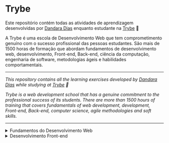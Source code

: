 # Trybe

Este repositório contém todas as atividades de aprendizagem desenvolvidas por <a href="https://www.linkedin.com/in/dandara-dias/">Dandara Dias</a> enquanto estudante na <a href="https://www.betrybe.com/">Trybe</a> 🚀

A Trybe é uma escola de Desenvolvimento Web que tem comprometimento genuíno com o sucesso profissional das pessoas estudantes. São mais de 1500 horas de formação que abordam fundamentos de desenvolvimento web, desenvolvimento, Front-end, Back-end, ciência da computação, engenharia de software, metodologias ágeis e habilidades comportamentais.

* * *

<em>This repository contains all the learning exercises developed by <a href="https://www.linkedin.com/in/dandara-dias/">Dandara Dias</a> while studying at <a href="https://www.betrybe.com/">Trybe</a> 🚀
  
Trybe is a web development school that has a genuine commitment to the professional success of its students. There are more than 1500 hours of training that covers fundamentals of web development, development, Front-end, Back-end, computer science, agile methodologies and soft skills.</em>

***

<details>
  <summary>Fundamentos do Desenvolvimento Web</summary>

  ### Bloco 01: Unix & Bash
  - [x] Fundamentos do desenvolvimento web<br>
  - [x] Introdução - Unix & Shell<br>
  - [x] Unix & Bash - parte 1<br>
  - [x] Unix & Bash - parte 2<br>

  ### Bloco 02: Git, GitHub e Internet
  - [x] Git & GitHub - O que é e para que serve<br>
  - [x] Git & GitHub - Entendendo os comandos<br>
  - [x] Internet - Entendendo como ela funciona<br>

  ### Bloco 03: Introdução à HTML e CSS
  - [x] Introdução - HTML & CSS <br>
  - [x] HTML & CSS - Estruturas de página<br>
  - [x] HTML & CSS - Primeiros passos em CSS<br>
  - [x] HTML & CSS - Seletores e posicionamento<br>
  - [x] HTML Semântico<br>

  ### Bloco 04: Introdução à JavaScript e Lógica de Programação
  - [x] Introdução - JavaScript <br>
  - [x] JavaScript - Primeiros passos<br>
  - [x] JavaScript - Array e loop for <br>
  - [x] JavaScript - Lógica de programação e algoritmos <br>
  - [x] JavaScript - Objetos e funções <br>

  ### Bloco 05: JavaScript - DOM, Eventos e Web Storage<br>
  - [x] JavaScript - DOM e seletores<br>
  - [x] Trabalhando com elementos<br>
  - [x] JavaScript - Eventos<br>
  - [x] JavaScript - Web Storage <br>
  
  ### Bloco 06: HTML e CSS: Forms, Flexbox e Responsivo<br>
  - [x] HTML & CSS - Forms<br>
  - [x] Bibliotecas JavaScript e Frameworks CSS<br>
  - [x] Introdução - CSS Flexbox<br>
  - [x] CSS Flexbox - Parte 1<br>
  - [x] CSS Flexbox - Parte 2<br>
  - [ ] CSS Responsivo - Mobile First<br>
  
  ### Bloco 07: Introdução à JavaScript ES6 e Testes Unitários<br>
  - [ ] JavaScript ES6 - let, const, arrow functions e template literals<br>
  - [ ] JavaScript ES6 - Objects<br>
  - [ ] Primeiros passos em Jest<br>
  
  ### Bloco 08: Higher Order Functions do JavaScript ES6<br>
  - [ ] JavaScript ES6 - Introdução a Higher Order Functions<br>
  - [ ] JavaScript ES6 - Higher Order Functions - forEach, find, some, every, sort<br>
  - [ ] JavaScript ES6 - Higher Order Functions - map e filter<br>
  - [ ] JavaScript ES6 - Higher Order Functions - reduce<br>
  - [ ] JavaScript ES6 - spread operator, parâmetro rest, destructuring e mais<br>
  
  ### Bloco 09: JavaScript e Testes Assíncronos<br>
  - [ ] JavaScript Assíncrono e Callbacks<br>
  - [ ] JavaScript Assíncrono - Fetch API e async/await<br>
  - [ ] Jest - Testes Assíncronos<br>
  
</details>

<details>
  <summary>Desenvolvimento Front-end</summary>
  
  ### Bloco 10: Introdução à React<br>
  - [ ] Introdução - Front-end
  - [ ] Introdução - React
  - [ ] 'Hello, world!' no React!
  - [ ] Componentes React
  
  ### Bloco 11: Componentes com Estado, Eventos e Formulários com React<br>
  - [ ] Componentes com estado e eventos
  - [ ] Formulários no React
  
</details>
